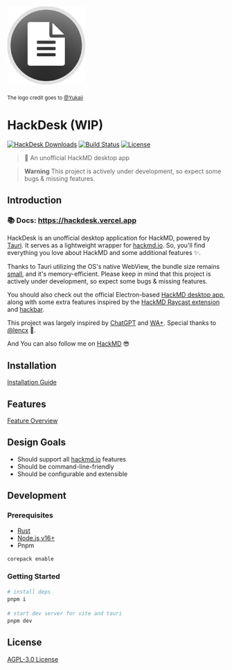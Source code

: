 <img src="./docs/public/logo.png" alt="HackDesk Logo" width="180">

<sub>The logo credit goes to [@Yukaii](https://github.com/Yukaii)</sub>

# HackDesk (WIP)

[![HackDesk Downloads](https://img.shields.io/github/downloads/EastSun5566/hackdesk/total.svg?style=for-the-badge)](https://github.com/EastSun5566/hackdesk/releases)
[![Build Status](https://img.shields.io/github/actions/workflow/status/EastSun5566/hackdesk/release.yml?style=for-the-badge)](https://github.com/EastSun5566/cc-gram/actions/workflows/release.yml)
[![License](https://img.shields.io/github/license/EastSun5566/hackdesk.svg?style=for-the-badge)](https://github.com/EastSun5566/hackdesk/blob/main/LICENSE)

> 📝 An unofficial HackMD desktop app

> **Warning**
> This project is actively under development, so expect some bugs & missing features.

## Introduction

### 📚 Docs: <https://hackdesk.vercel.app>

HackDesk is an unofficial desktop application for HackMD, powered by [Tauri](https://tauri.app/). It serves as a lightweight wrapper for [hackmd.io](http://hackmd.io). So, you'll find everything you love about HackMD and some additional features ✨.

Thanks to Tauri utilizing the OS's native WebView, the bundle size remains [small](https://tauri.app/v1/references/benchmarks#binary-size), and it's memory-efficient. Please keep in mind that this project is actively under development, so expect some bugs & missing features.

You should also check out the official Electron-based [HackMD desktop app](https://github.com/hackmdio/hackmd-desktop), along with some extra features inspired by the [HackMD Raycast extension](https://www.raycast.com/Yukai/hackmd) and [hackbar](https://github.com/uier/hackbar).

This project was largely inspired by [ChatGPT](https://github.com/lencx/ChatGPT) and [WA+](https://github.com/lencx/WA). Special thanks to [@lencx](https://github.com/lencx) 🙏.

And You can also follow me on [HackMD](https://hackmd.io/@EastSun5566) 😎

## Installation

[Installation Guide](https://hackdesk.vercel.app/install.html)

## Features

[Feature Overview](https://hackdesk.vercel.app/features.html)

## Design Goals

- Should support all [hackmd.io](http://hackmd.io) features
- Should be command-line-friendly
- Should be configurable and extensible

## Development

### Prerequisites

- [Rust](https://www.rust-lang.org/learn/get-started)
- [Node.js v16+](https://github.com/nvm-sh/nvm?tab=readme-ov-file#installing-and-updating)
- Pnpm

```sh
corepack enable
```

### Getting Started

```sh
# install deps
pnpm i

# start dev server for vite and tauri
pnpm dev
```

## License

[AGPL-3.0 License](./LICENSE)
